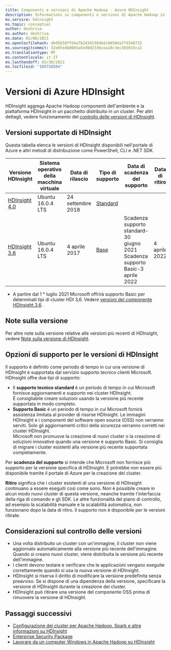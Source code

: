 ```yaml
---
title: Componenti e versioni di Apache Hadoop - Azure HDInsight
description: Informazioni su componenti e versioni di Apache Hadoop in Azure HDInsight.
ms.service: hdinsight
ms.topic: conceptual
author: deshriva
ms.author: deshriva
ms.date: 02/08/2021
ms.openlocfilehash: dbd5b507fd4a7b2434158dbdc80584a7fd348732
ms.sourcegitcommit: 32e0fedb80b5a5ed0d2336cea18c3ec3b5015ca1
ms.translationtype: MT
ms.contentlocale: it-IT
ms.lasthandoff: 03/30/2021
ms.locfileid: "105726584"
---
```

# <a name="azure-hdinsight-versions"></a>Versioni di Azure HDInsight

HDInsight aggrega Apache Hadoop componenti dell'ambiente e la piattaforma HDInsight in un pacchetto distribuito in un cluster. Per altri dettagli, vedere funzionamento del [controllo delle versioni di HDInsight](hdinsight-overview-versioning.md).

## <a name="supported-hdinsight-versions"></a>Versioni supportate di HDInsight

Questa tabella elenca le versioni di HDInsight disponibili nell'portale di Azure e altri metodi di distribuzione come PowerShell, CLI e .NET SDK.

| Versione HDInsight | Sistema operativo della macchina virtuale | Data di rilascio| Tipo di supporto | Data di scadenza del supporto | Data di ritiro | Disponibilità elevata |
| --- | --- | --- | --- | --- | --- | ---|
| [HDInsight 4.0](hdinsight-40-component-versioning.md) |Ubuntu 16.0.4 LTS |24 settembre 2018 | [Standard](hdinsight-component-versioning.md#support-options-for-hdinsight-versions) | | |Sì |
| [HDInsight 3.6](hdinsight-36-component-versioning.md) |Ubuntu 16.0.4 LTS |4 aprile 2017      | [Base](hdinsight-component-versioning.md#support-options-for-hdinsight-versions) | Scadenza supporto standard-30 giugno 2021 <br> Scadenza supporto Basic-3 aprile 2022 |4 aprile 2022 |Sì |

* A partire dal 1 ° luglio 2021 Microsoft offrirà supporto Basic per determinati tipi di cluster HDI 3,6. Vedere [versioni del componente HDInsight 3,6](hdinsight-36-component-versioning.md).

## <a name="release-notes"></a>Note sulla versione

Per altre note sulla versione relative alle versioni più recenti di HDInsight, vedere [Note sulla versione di HDInsight](hdinsight-release-notes.md).

## <a name="support-options-for-hdinsight-versions"></a>Opzioni di supporto per le versioni di HDInsight

Il supporto è definito come periodo di tempo in cui una versione di HDInsight è supportata dal servizio supporto tecnico clienti Microsoft. HDInsight offre due tipi di supporto: 
- Il **supporto tecnico standard** è un periodo di tempo in cui Microsoft fornisce aggiornamenti e supporto nei cluster HDInsight.  
    È consigliabile creare soluzioni usando la versione più recente supportata in modo completo. 
- **Supporto Basic** è un periodo di tempo in cui Microsoft fornirà assistenza limitata al provider di risorse HDInsight. Le immagini HDInsight e i componenti del software open source (OSS) non verranno serviti.   Solo gli aggiornamenti critici della sicurezza verranno corretti nei cluster HDInsight.  
  Microsoft non promuove la creazione di nuovi cluster o la creazione di soluzioni innovative quando una versione è supporto Basic. Si consiglia di migrare i cluster esistenti alla versione più recente supportata completamente. 

Per **scadenza del supporto** si intende che Microsoft non fornisce più supporto per la versione specifica di HDInsight. E potrebbe non essere più disponibile tramite il portale di Azure per la creazione del cluster.

**Ritiro** significa che i cluster esistenti di una versione di HDInsight continuano a essere eseguiti così come sono. Non è possibile creare in alcun modo nuovi cluster di questa versione, neanche tramite l'interfaccia della riga di comando e gli SDK. Le altre funzionalità del piano di controllo, ad esempio la scalabilità manuale e la scalabilità automatica, non funzionano dopo la data di ritiro. Il supporto non è disponibile per le versioni ritirate.

## <a name="versioning-considerations"></a>Considerazioni sul controllo delle versioni
- Una volta distribuito un cluster con un'immagine, il cluster non viene aggiornato automaticamente alla versione più recente dell'immagine. Quando si creano nuovi cluster, viene distribuita la versione più recente dell'immagine.
- I clienti devono testare e verificare che le applicazioni vengano eseguite correttamente quando si usa la nuova versione di HDInsight.
- HDInsight si riserva il diritto di modificare la versione predefinita senza preavviso. Se si dispone di una dipendenza della versione, specificare la versione di HDInsight durante la creazione dei cluster.
- HDInsight può ritirare una versione del componente OSS prima di rimuovere la versione di HDInsight.

## <a name="next-steps"></a>Passaggi successivi

- [Configurazione del cluster per Apache Hadoop, Spark e altre informazioni su HDInsight](hdinsight-hadoop-provision-linux-clusters.md)
- [Enterprise Security Package](./enterprise-security-package.md)
- [Lavorare da un computer Windows in Apache Hadoop su HDInsight](hdinsight-hadoop-windows-tools.md)
